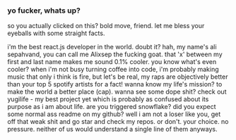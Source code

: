 ### yo fucker, whats up?

so you actually clicked on this? bold move, friend. let me bless your eyeballs with some straight facts.

i'm the best react.js developer in the world. doubt it? hah, my name's ali sepahvand, you can call me Alixsep the fucking goat. that 'x' between my first and last name makes me sound 0.1% cooler. you know what's even cooler? when i'm not busy turning coffee into code, i'm probably making music that only i think is fire, but let's be real, my raps are objectively better than your top 5 spotify artists for a fact! wanna know my life's mission? to make the world a better place (cap). wanna see some dope shit? check out yugilife - my best project yet which is probably as confused about its purpose as i am about life. are you triggered snowflake? did you expect some normal ass readme on my github? well i am not a loser like you, get off that weak shit and go star and check my repos. or don't. your choice. no pressure. neither of us would understand a single line of them anyways.
